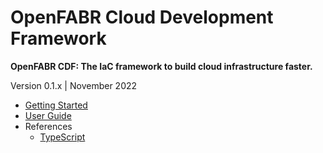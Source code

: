 # OpenFABR Cloud Development Framework

**OpenFABR CDF: The IaC framework to build cloud infrastructure faster.**

Version 0.1.x | November 2022

- [Getting Started](get-started/quick-start.md)
- [User Guide](user-guide/overview.md)
- References
    - [TypeScript](references/typescript/index.md)
